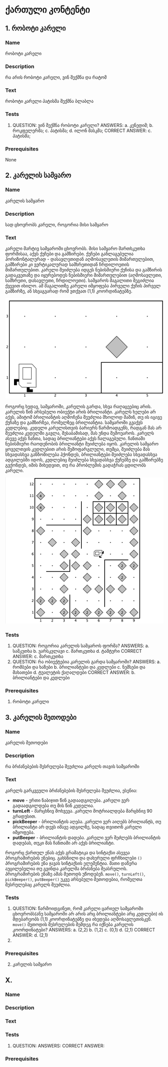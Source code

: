 # ქართული კონტენტი

## 1. რობოტი კარელი

### Name
რობოტი კარელი

### Description
რა არის რობოტი კარელი, ვინ შექმნა და რატომ

### Text
რობოტი კარელი პატისმა შექმნა ბლაბლა

### Tests
1. QUESTION: ვინ შექმნა რობოტი კარელი? ANSWERS: a. კენედიმ; b. როკფელერმა; c. პატისმა; d. ილონ მასკმა; CORRECT ANSWER: c. პატისმა; 

### Prerequisites
None

## 2. კარელის სამყარო 

### Name
კარელის სამყარო

### Description
სად ცხოვრობს კარელი, როგორია მისი სამყარო

### Text
კარელი მარტივ სამყაროში ცხოვრობს. მისი სამყარო მართხკუთხა ფორმისაა, აქვს ქუჩები და გამზირები. ქუჩები განლაგებულია ჰორიზონტალურად - დასავლეთიდან აღმოსავლეთის მიმართულებით, გამზირები კი ვერტიკალურად სამხრეთიდან ჩრდილოეთის მიმართულებით. კარელი შეიძლება იდგეს ნებისმიერი ქუჩისა და გამზირის გადაკვეთაზე და იყურებოდეს ნებისმიერი მიმართულებით (აღმოსავლეთი, სამხრეთი, დასავლეთი, ჩრდილოეთი). სამყაროს მაგალითი შეგიძლია ქვევით იხილო. ამ მაგალითზე კარელი იმყოფება პირველი ქუჩის პირველ გამზირზე, ან სხვაგვარად რომ ვთქვათ (1,1) კოორდინატებზე.

![Karel World](/images/1_karel_world_1.png)

როგორც ხედავ, სამყაროში, კარელის გარდა, სხვა რაღაცეებიც არის. კარელის წინ არსებული ობიექტი არის ბრილიანტი. კარელს ხელები არ აქვს, ამიტომ ბრილიანტის აღმოჩენა შეუძლია მხოლოდ მაშინ, თუ ის იგივე ქუჩაზე და გამზირზეა, რომელზეც ბრილიანტია.
სამყაროში გვაქვს კედლებიც. კედელი კარელისთვის ბარიერს წარმოადგენს, რადგან მას არ შეუძლია კედელში გავლა, შესაბამისად, მას უნდა შემოუაროს.
კარელს ასევე აქვს ჩანთა, სადაც ბრილიანტები აქვს ჩალაგებული. ჩანთაში ნებისმიერი რაოდენობის ბრილიანტი შეიძლება იყოს. კარელის სამყარო ყოველთვის კედლებით არის შემოფარგლული, თუმცა, შეიძლება მას სხვადასხვა განზომილება ჰქონდეს, ბრილიანტები შეიძლება სხვადასხვა ადგილებში იდოს, კედლებიც შეიძლება სხვადასხვა ქუჩებზე და გამზირებზე გვქონდეს, იმის მიხედვით, თუ რა პრობლემის გადაჭრას ცდილობს კარელი.

![Karel World](/images/1_karel_world_2.png)

### Tests
1. QUESTION: როგორია კარელის სამყაროს ფორმა? ANSWERS: a. სამკუთხა b. ვარსკვლავი c. მართკუთხა d. ტაშტური CORRECT ANSWER: c. მართკუთხა
2. QUESTION: რა ობიექტებია კარელის გარდა სამყაროში? ANSWERS: a. რომბები და ხაზები b. ბრილიანტები და კედლები c. ნემსები და მახათები d. ტუალეტის ქაღალდები CORRECT ANSWER: b. ბრილიანტები და კედლები

### Prerequisites
1. რობოტი კარელი


## 3. კარელის მეთოდები

### Name
კარელის მეთოდები

### Description
რა ბრძანებების შესრულება შეუძლია კარელს თავის სამყაროში
### Text
კარელს გარკვეული ბრძანებების შესრულება შეუძლია, ესენია:
* **move** - ერთი ნაბიჯით წინ გადაადგილება. კარელი ვერ გადაადგილდება თუ მის წინ კედელია.
* **turnLeft** - მარცხნივ მოხვევა. კარელი მოტრიალდება მარცხნივ 90 გრადუსით.
* **pickBeeper** - ბრილიანტის აღება. კარელი ვერ აიღებს ბრილიანტს, თუ ბრილიანტი არ დევს იმავე ადგილზე, სადაც თვითონ კარელი იმყოფება.
* **putBeeper** - ბრილიანტის დადება. კარელი ვერ შეძლებს ბრილიანტის დადებას, თუკი მას ჩანთაში არ აქვს ბრილიანტი.

როგორც ქართულ ენას აქვს გრამატიკა და სინტაქსი ასევეა პროგრამირების ენებიც. გახსნილი და დახურული ფრჩხილები `()`  პროგრამირების ენა ჯავას სინტაქსის ელემენტია. მათი დაწერა აუცილებელია თუ გვინდა კარელმა ბრძანება შეასრულოს. პროგრამირების ენაზე ამას მეთოდს უწოდებენ. `move()`, `turnLeft()`, `pickBeeper()`, `putBeeper()` უკვე არსებული მეთოდებია, რომელთა შესრულებაც კარელს შეუძლია.

### Tests
1. QUESTION: წარმოიდგინეთ, რომ კარელი ცარიელ სამყაროში ცხოვრობს(ანუ სამყაროში არ არის არც ბრილიანტები არც კედლები) ის მდებარეობს (1,1) კოორდინატებზე და იხედება აღმოსავლეთისკენ. `move()` მეთოდის შესრულების შემდეგ რა იქნება კარელის კოორდინატები? ANSWERS: a. (2,2) b. (1,2) c. (0,1) d. (2,1) CORRECT ANSWER: d. (2,1)
2. 

### Prerequisites
2. კარელის სამყარო 



## X. 

### Name

### Description

### Text

### Tests
1. QUESTION: ANSWERS: CORRECT ANSWER:

### Prerequisites